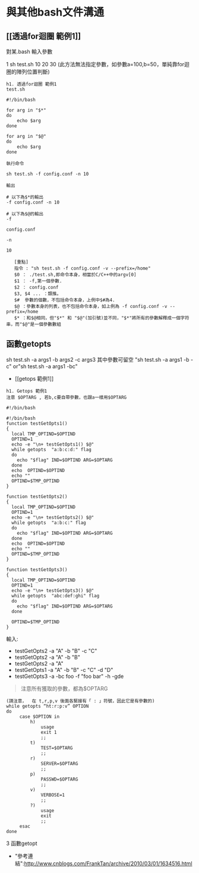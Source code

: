# 與其他bash文件溝通



## [[透過for迴圈 範例1]]
對某.bash 輸入參數

1 sh test.sh 10 20 30  (此方法無法指定參數，如參數a=100,b=50，單純靠for迴圈的陣列位置判斷)

```
h1. 透過for迴圈 範例1
test.sh

#!/bin/bash

for arg in "$*"
do
    echo $arg
done

for arg in "$@"
do
    echo $arg
done

執行命令

sh test.sh -f config.conf -n 10

輸出

# 以下為$*的輸出
-f config.conf -n 10

# 以下為$@的輸出
-f

config.conf

-n

10    
```

``` 
   [重點] 
   指令 : "sh test.sh -f config.conf -v --prefix=/home"
   $0 ： ./test.sh,即命令本身，相當於C/C++中的argv[0]
   $1 ： -f,第一個參數.
   $2 ： config.conf
   $3, $4 ... ：類推。
   $#  參數的個數，不包括命令本身，上例中$#為4.
   $@ ：參數本身的列表，也不包括命令本身，如上例為 -f config.conf -v --prefix=/home
   $* ：和$@相同，但"$*" 和 "$@"(加引號)並不同，"$*"將所有的參數解釋成一個字符串，而"$@"是一個參數數組
```

## 函數getopts
sh test.sh -a args1 -b args2 -c args3
其中參數可留空
"sh test.sh -a args1 -b -c" or"sh test.sh -a args1 -bc" 

- [[getops 範例1]]

```
h1. Getops 範例1
注意 $OPTARG , 若b,c要自帶參數，也跟a一樣用$OPTARG

#!/bin/bash

#!/bin/bash
function testGetOpts1()
{
  local TMP_OPTIND=$OPTIND
  OPTIND=1
  echo -e "\n+ testGetOpts1() $@"
  while getopts  "a:b:c:d:" flag
  do
    echo "$flag" IND=$OPTIND ARG=$OPTARG
  done
  echo  OPTIND=$OPTIND
  echo ""
  OPTIND=$TMP_OPTIND
}

function testGetOpts2()
{
  local TMP_OPTIND=$OPTIND
  OPTIND=1
  echo -e "\n+ testGetOpts2() $@"
  while getopts  "a:b:c:" flag
  do
    echo "$flag" IND=$OPTIND ARG=$OPTARG
  done
  echo  OPTIND=$OPTIND
  echo ""
  OPTIND=$TMP_OPTIND
}

function testGetOpts3()
{
  local TMP_OPTIND=$OPTIND
  OPTIND=1
  echo -e "\n+ testGetOpts3() $@"
  while getopts  "abc:def:ghi" flag
  do
    echo "$flag" IND=$OPTIND ARG=$OPTARG
  done

  OPTIND=$TMP_OPTIND
}
```

輸入:

- testGetOpts2 -a "A" -b "B" -c "C"
- testGetOpts2 -a "A" -b "B"
- testGetOpts2 -a "A"
- testGetOpts1 -a "A" -b "B" -c "C" -d "D"
- testGetOpts3 -a -bc foo -f "foo bar" -h -gde

> 注意所有獲取的參數，都為$OPTARG

```
(請注意，  在 t,r,p,v 後面各緊接有「 : 」符號，因此它是有參數的)
while getopts “ht:r:p:v” OPTION
do
     case $OPTION in
         h)
             usage
             exit 1
             ;;
         t)
             TEST=$OPTARG
             ;;
         r)
             SERVER=$OPTARG
             ;;
         p)
             PASSWD=$OPTARG
             ;;
         v)
             VERBOSE=1
             ;;
         ?)
             usage
             exit
             ;;
     esac
done
```

3 函數getopt

- "參考連結":http://www.cnblogs.com/FrankTan/archive/2010/03/01/1634516.html